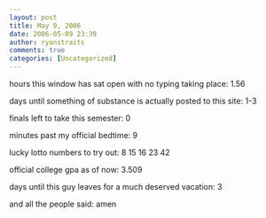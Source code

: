 ```yaml
---
layout: post
title: May 9, 2006
date: 2006-05-09 23:39
author: ryanstraits
comments: true
categories: [Uncategorized]
---
```

hours this window has sat open with no typing taking place: 1.56

days until something of substance is actually posted to this site: 1-3

finals left to take this semester: 0

minutes past my official bedtime: 9

lucky lotto numbers to try out: 8 15 16 23 42

official college gpa as of now: 3.509

days until this guy leaves for a much deserved vacation: 3

and all the people said: amen
